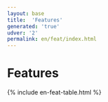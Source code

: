 ```yaml
---
layout: base
title:  'Features'
generated: 'true'
udver: '2'
permalink: en/feat/index.html
---
```


# Features

{% include en-feat-table.html %}
